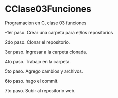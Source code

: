 # CClase03Funciones
Programacion en C, clase 03 funciones

-1er paso. Crear una carpeta para el/los repositorios

2do paso. Clonar el repositorio.

3er paso. Ingresar a la carpeta clonada.

4to paso. Trabajo en la carpeta.

5to paso. Agrego cambios y archivos.

6to paso. hago el commit. 

7to paso. Subir al repositorio web.

